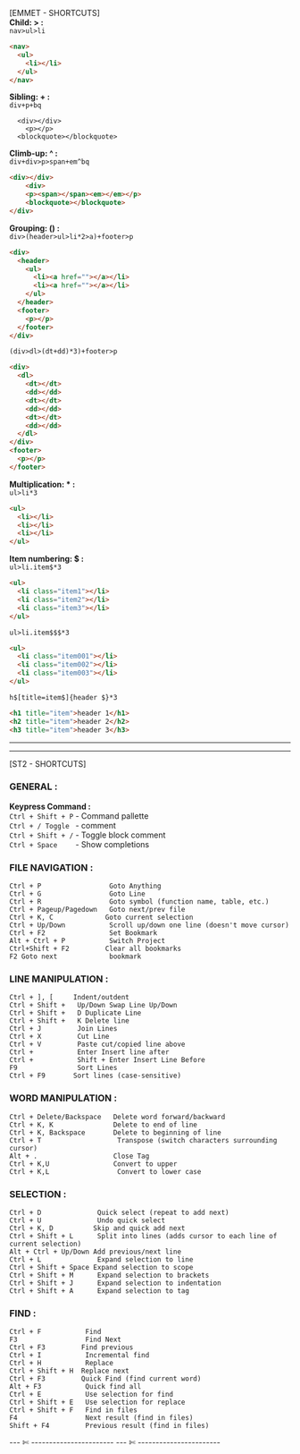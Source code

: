 [EMMET - SHORTCUTS]  
  **Child: > :**  
  `nav>ul>li`  
  ```html
  <nav>
    <ul>
      <li></li>
    </ul>
  </nav>
  ```

  **Sibling: + :**  
  `div+p+bq`  
  ```
    <div></div>
      <p></p>
    <blockquote></blockquote>
  ```

  **Climb-up: ^ :**  
  `div+div>p>span+em^bq`  
  ```html
  <div></div>
      <div>
      <p><span></span><em></em></p>
      <blockquote></blockquote>
  </div> 
  ```

  **Grouping: () :**  
  `div>(header>ul>li*2>a)+footer>p` 
  ```html 
  <div>
    <header>
      <ul>
        <li><a href=""></a></li>
        <li><a href=""></a></li>
      </ul>
    </header>
    <footer>
      <p></p>
    </footer>
  </div>
  ```

  `(div>dl>(dt+dd)*3)+footer>p`  
  ```html
  <div>
    <dl>
      <dt></dt>
      <dd></dd>
      <dt></dt>
      <dd></dd>
      <dt></dt>
      <dd></dd>
    </dl>
  </div>
  <footer>
    <p></p>
  </footer> 
  ```

  **Multiplication: * :**  
  `ul>li*3`  
  ```html
  <ul>
    <li></li>
    <li></li>
    <li></li>
  </ul> 
  ```

  **Item numbering: $ :**  
  `ul>li.item$*3`  
  ```html
  <ul>
    <li class="item1"></li>
    <li class="item2"></li>
    <li class="item3"></li>
  </ul> 
  ```

  `ul>li.item$$$*3`  
  ```html
  <ul>
    <li class="item001"></li>
    <li class="item002"></li>
    <li class="item003"></li>
  </ul> 
  ```

  `h$[title=item$]{header $}*3`  
  ```html
  <h1 title="item">header 1</h1>
  <h2 title="item">header 2</h2>
  <h3 title="item">header 3</h3> 
  ```

---
---

[ST2 - SHORTCUTS]  
  ### GENERAL :  
  **Keypress Command :**  
  `Ctrl + Shift + P`  - Command pallette  
  `Ctrl + / Toggle ` - comment  
  `Ctrl + Shift + /` - Toggle block comment  
  `Ctrl + Space    ` - Show completions  

  ### FILE NAVIGATION :
    Ctrl + P                 Goto Anything
    Ctrl + G                 Goto Line
    Ctrl + R                 Goto symbol (function name, table, etc.)
    Ctrl + Pageup/Pagedown   Goto next/prev file
    Ctrl + K, C             Goto current selection
    Ctrl + Up/Down           Scroll up/down one line (doesn't move cursor)
    Ctrl + F2                Set Bookmark
    Alt + Ctrl + P           Switch Project
    Ctrl+Shift + F2         Clear all bookmarks
    F2 Goto next             bookmark

  ### LINE MANIPULATION :
    Ctrl + ], [     Indent/outdent
    Ctrl + Shift +   Up/Down Swap Line Up/Down
    Ctrl + Shift +   D Duplicate Line 
    Ctrl + Shift +   K Delete line
    Ctrl + J         Join Lines
    Ctrl + X         Cut Line
    Ctrl + V         Paste cut/copied line above
    Ctrl +           Enter Insert line after
    Ctrl +           Shift + Enter Insert Line Before
    F9               Sort Lines
    Ctrl + F9       Sort lines (case-sensitive)

  ### WORD MANIPULATION :
    Ctrl + Delete/Backspace   Delete word forward/backward
    Ctrl + K, K               Delete to end of line
    Ctrl + K, Backspace       Delete to beginning of line
    Ctrl + T                   Transpose (switch characters surrounding cursor)
    Alt + .                   Close Tag
    Ctrl + K,U                Convert to upper
    Ctrl + K,L                 Convert to lower case

  ### SELECTION :
    Ctrl + D              Quick select (repeat to add next)
    Ctrl + U              Undo quick select
    Ctrl + K, D          Skip and quick add next
    Ctrl + Shift + L      Split into lines (adds cursor to each line of current selection)
    Alt + Ctrl + Up/Down Add previous/next line
    Ctrl + L              Expand selection to line
    Ctrl + Shift + Space Expand selection to scope
    Ctrl + Shift + M      Expand selection to brackets
    Ctrl + Shift + J      Expand selection to indentation
    Ctrl + Shift + A      Expand selection to tag

  ### FIND :
    Ctrl + F           Find
    F3                 Find Next
    Ctrl + F3         Find previous
    Ctrl + I           Incremental find
    Ctrl + H           Replace
    Ctrl + Shift + H  Replace next
    Ctrl + F3         Quick Find (find current word)
    Alt + F3           Quick find all
    Ctrl + E           Use selection for find
    Ctrl + Shift + E   Use selection for replace
    Ctrl + Shift + F   Find in files
    F4                 Next result (find in files)
    Shift + F4         Previous result (find in files)

--- ✄ -----------------------
--- ✄ -----------------------